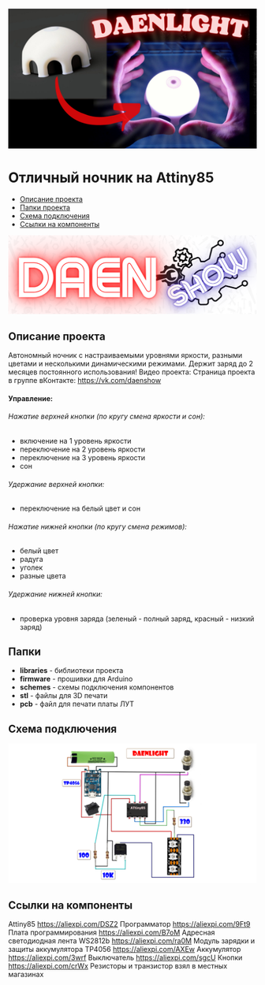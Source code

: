 ![PROJECT_PHOTO](https://github.com/DaenShow/DaenLight/blob/main/DaenLight.jpg)
# Отличный ночник на Attiny85
* [Описание проекта](#chapter-0)
* [Папки проекта](#chapter-1)
* [Схема подключения](#chapter-2)
* [Ссылки на компоненты](#chapter-3)

![DAENSHOW_PHOTO](https://github.com/DaenShow/DaenShow/blob/main/DaenShow.png)

<a id="chapter-0"></a>
## Описание проекта
Автономный ночник с настраиваемыми уровнями яркости, разными цветами и несколькими динамическими режимами. Держит заряд до 2 месяцев постоянного использования! 
Видео проекта: 
Страница проекта в группе вКонтакте: https://vk.com/daenshow 
   
#### Управление:
###### Нажатие верхней кнопки (по кругу смена яркости и сон):
   - включение на 1 уровень яркости
   - переключение на 2 уровень яркости
   - переключение на 3 уровень яркости
   - сон
###### Удержание верхней кнопки:
   - переключение на белый цвет и сон
###### Нажатие нижней кнопки (по кругу смена режимов):
   - белый цвет
   - радуга
   - уголек
   - разные цвета
###### Удержание нижней кнопки:
   - проверка уровня заряда (зеленый - полный заряд, красный - низкий заряд)

<a id="chapter-1"></a>
## Папки
- **libraries** - библиотеки проекта
- **firmware** - прошивки для Arduino
- **schemes** - схемы подключения компонентов
- **stl** - файлы для 3D печати
- **pcb** - файл для печати платы ЛУТ

<a id="chapter-2"></a>
## Схема подключения
![SCHEME](https://github.com/DaenShow/DaenLight/blob/main/schemes/Scheme.jpg)

<a id="chapter-3"></a>
## Ссылки на компоненты
Attiny85 https://aliexpi.com/DSZ2
Программатор https://aliexpi.com/9Ft9
Плата программирования https://aliexpi.com/B7oM
Адресная светодиодная лента WS2812b https://aliexpi.com/ra0M
Модуль зарядки и защиты аккумулятора TP4056 https://aliexpi.com/AXEw
Аккумулятор https://aliexpi.com/3wrf
Выключатель https://aliexpi.com/sgcU
Кнопки https://aliexpi.com/crWx
Резисторы и транзистор взял в местных магазинах
